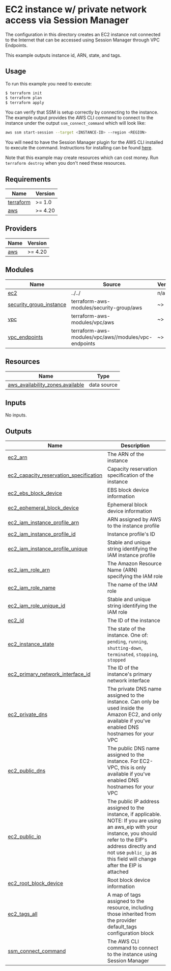 # EC2 instance w/ private network access via Session Manager

The configuration in this directory creates an EC2 instance not connected to the Internet that can be accessed using Session Manager through VPC Endpoints.

This example outputs instance id, ARN, state, and tags.

## Usage

To run this example you need to execute:

```bash
$ terraform init
$ terraform plan
$ terraform apply
```

You can verify that SSM is setup correctly by connecting to the instance. The example output provides the AWS CLI command to connect to the instance under the output `ssm_connect_command` which will look like:

```bash
aws ssm start-session --target <INSTANCE-ID> --region <REGION>
```

You will need to have the Session Manager plugin for the AWS CLI installed to execute the command. Instructions for installing can be found [here](https://docs.aws.amazon.com/systems-manager/latest/userguide/session-manager-working-with-install-plugin.html).

Note that this example may create resources which can cost money. Run `terraform destroy` when you don't need these resources.

<!-- BEGINNING OF PRE-COMMIT-TERRAFORM DOCS HOOK -->
## Requirements

| Name | Version |
|------|---------|
| <a name="requirement_terraform"></a> [terraform](#requirement\_terraform) | >= 1.0 |
| <a name="requirement_aws"></a> [aws](#requirement\_aws) | >= 4.20 |

## Providers

| Name | Version |
|------|---------|
| <a name="provider_aws"></a> [aws](#provider\_aws) | >= 4.20 |

## Modules

| Name | Source | Version |
|------|--------|---------|
| <a name="module_ec2"></a> [ec2](#module\_ec2) | ../../ | n/a |
| <a name="module_security_group_instance"></a> [security\_group\_instance](#module\_security\_group\_instance) | terraform-aws-modules/security-group/aws | ~> 5.0 |
| <a name="module_vpc"></a> [vpc](#module\_vpc) | terraform-aws-modules/vpc/aws | ~> 5.0 |
| <a name="module_vpc_endpoints"></a> [vpc\_endpoints](#module\_vpc\_endpoints) | terraform-aws-modules/vpc/aws//modules/vpc-endpoints | ~> 5.0 |

## Resources

| Name | Type |
|------|------|
| [aws_availability_zones.available](https://registry.terraform.io/providers/hashicorp/aws/latest/docs/data-sources/availability_zones) | data source |

## Inputs

No inputs.

## Outputs

| Name | Description |
|------|-------------|
| <a name="output_ec2_arn"></a> [ec2\_arn](#output\_ec2\_arn) | The ARN of the instance |
| <a name="output_ec2_capacity_reservation_specification"></a> [ec2\_capacity\_reservation\_specification](#output\_ec2\_capacity\_reservation\_specification) | Capacity reservation specification of the instance |
| <a name="output_ec2_ebs_block_device"></a> [ec2\_ebs\_block\_device](#output\_ec2\_ebs\_block\_device) | EBS block device information |
| <a name="output_ec2_ephemeral_block_device"></a> [ec2\_ephemeral\_block\_device](#output\_ec2\_ephemeral\_block\_device) | Ephemeral block device information |
| <a name="output_ec2_iam_instance_profile_arn"></a> [ec2\_iam\_instance\_profile\_arn](#output\_ec2\_iam\_instance\_profile\_arn) | ARN assigned by AWS to the instance profile |
| <a name="output_ec2_iam_instance_profile_id"></a> [ec2\_iam\_instance\_profile\_id](#output\_ec2\_iam\_instance\_profile\_id) | Instance profile's ID |
| <a name="output_ec2_iam_instance_profile_unique"></a> [ec2\_iam\_instance\_profile\_unique](#output\_ec2\_iam\_instance\_profile\_unique) | Stable and unique string identifying the IAM instance profile |
| <a name="output_ec2_iam_role_arn"></a> [ec2\_iam\_role\_arn](#output\_ec2\_iam\_role\_arn) | The Amazon Resource Name (ARN) specifying the IAM role |
| <a name="output_ec2_iam_role_name"></a> [ec2\_iam\_role\_name](#output\_ec2\_iam\_role\_name) | The name of the IAM role |
| <a name="output_ec2_iam_role_unique_id"></a> [ec2\_iam\_role\_unique\_id](#output\_ec2\_iam\_role\_unique\_id) | Stable and unique string identifying the IAM role |
| <a name="output_ec2_id"></a> [ec2\_id](#output\_ec2\_id) | The ID of the instance |
| <a name="output_ec2_instance_state"></a> [ec2\_instance\_state](#output\_ec2\_instance\_state) | The state of the instance. One of: `pending`, `running`, `shutting-down`, `terminated`, `stopping`, `stopped` |
| <a name="output_ec2_primary_network_interface_id"></a> [ec2\_primary\_network\_interface\_id](#output\_ec2\_primary\_network\_interface\_id) | The ID of the instance's primary network interface |
| <a name="output_ec2_private_dns"></a> [ec2\_private\_dns](#output\_ec2\_private\_dns) | The private DNS name assigned to the instance. Can only be used inside the Amazon EC2, and only available if you've enabled DNS hostnames for your VPC |
| <a name="output_ec2_public_dns"></a> [ec2\_public\_dns](#output\_ec2\_public\_dns) | The public DNS name assigned to the instance. For EC2-VPC, this is only available if you've enabled DNS hostnames for your VPC |
| <a name="output_ec2_public_ip"></a> [ec2\_public\_ip](#output\_ec2\_public\_ip) | The public IP address assigned to the instance, if applicable. NOTE: If you are using an aws\_eip with your instance, you should refer to the EIP's address directly and not use `public_ip` as this field will change after the EIP is attached |
| <a name="output_ec2_root_block_device"></a> [ec2\_root\_block\_device](#output\_ec2\_root\_block\_device) | Root block device information |
| <a name="output_ec2_tags_all"></a> [ec2\_tags\_all](#output\_ec2\_tags\_all) | A map of tags assigned to the resource, including those inherited from the provider default\_tags configuration block |
| <a name="output_ssm_connect_command"></a> [ssm\_connect\_command](#output\_ssm\_connect\_command) | The AWS CLI command to connect to the instance using Session Manager |
<!-- END OF PRE-COMMIT-TERRAFORM DOCS HOOK -->
